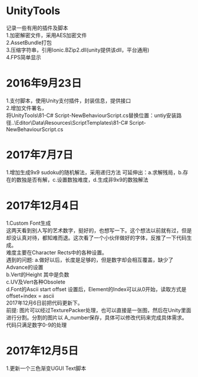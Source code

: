 # UnityTools
记录一些有用的插件及脚本<br/>
1.加密解密文件，采用AES加密文件
<br/>
2.AssetBundle打包<br/>
3.压缩字符串，引用Ionic.BZip2.dll(unity提供该dll，平台通用)<br/>
4.FPS简单显示<br/>

# 2016年9月23日<br/>
1.支付脚本，使用Unity支付插件，封装信息，提供接口<br/>
2.增加文件署名，<br/>将UnityTools\81-C# Script-NewBehaviourScript.cs替换位置：untiy安装路径..\Editor\Data\Resources\ScriptTemplates\81-C# Script-NewBehaviourScript.cs

# 2017年7月7日<br/>
1.增加生成9x9 sudoku的随机解法，采用递归方法
  可延伸出：a.求解残局，b.存在的数独是否有解，c.设置数独难度，d.生成非9x9的数独解法
  
# 2017年12月4日<br/>
1.Custom Font生成<br/>
  这两天看到别人写的艺术数字，挺好的，也想写一下。这个想法以前就有过，但是却没认真对待，都知难而退。这次看了一个小伙伴做好的字体，反推了一下代码生成。<br/>
  难度主要在Character Rects中的各种设置。<br/>
 遇到的问题: a.做好以后，长度是足够的，但是数字却会相互覆盖，缺少了Advance的设置<br/>
            b.Vert的Height 其中是负数<br/>
            c.UV及Vert各种Obsolete<br/>
            d.Font的Ascii start offset 设置后，Element的Index可以从0开始，读取方式是 offset+index = ascii<br/>
2017年12月6日前把代码更新下。<br/>
前提: 图片可以经过TexturePacker处理，也可以直接是一张图，然后在Unity里面进行分割。分割的图片以 A_number保存，具体可以修改代码来完成具体需求。代码只满足数字0-9的处理<br/>


# 2017年12月5日<br/>
1.更新一个三色渐变UGUI Text脚本
